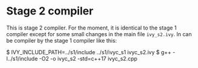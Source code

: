 Stage 2 compiler
================

This is stage 2 compiler. For the moment, it is identical to the stage
1 compiler except for some small changes in the main file
`ivy_s2.ivy`.  In can be compiler by the stage 1 compiler like this:

$ IVY_INCLUDE_PATH=../s1/include ../s1/ivyc_s1 ivyc_s2.ivy
$ g++ -I../s1/include -O2 -o ivyc_s2 -std=c++17 ivyc_s2.cpp


